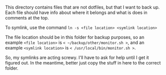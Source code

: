 This directory contains files that are not dotfiles, but that I want to
back up. Each file should have info about where it belongs and what is
does in comments at the top.

To symlink, use the command `ln -s <file location> <symlink location>`

The file location should be in this folder for backup purposes, so an
example `<file location>` is `< ~/backup/other/monitor.sh >`, and an
example `<symlink location>` is `< /usr/local/bin/monitor.sh >`.

So, my symlinks are acting screwy. I'll have to ask for help until I get
it figured out. In the meantime, better just copy the stuff in here to
the correct folder.

